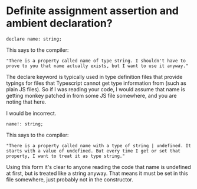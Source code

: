 # Definite assignment assertion and ambient declaration?

```
declare name: string;
```
This says to the compiler:
```
"There is a property called name of type string. I shouldn't have to prove to you that name actually exists, but I want to use it anyway."
```
The declare keyword is typically used in type definition files that provide typings for files that Typescript cannot get type information from (such as plain JS files). So if I was reading your code, I would assume that name is getting monkey patched in from some JS file somewhere, and you are noting that here.

I would be incorrect.
```
name!: string;
```
This says to the compiler:
```
"There is a property called name with a type of string | undefined. It starts with a value of undefined. But every time I get or set that property, I want to treat it as type string."
```
Using this form it's clear to anyone reading the code that name is undefined at first, but is treated like a string anyway. That means it must be set in this file somewhere, just probably not in the constructor.